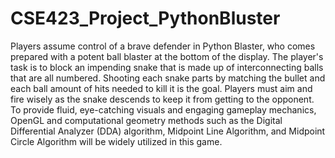 # CSE423_Project_PythonBluster <br>
<p>Players assume control of a brave defender in Python Blaster, who comes prepared
with a potent ball blaster at the bottom of the display. The player's task is to block
an impending snake that is made up of interconnecting balls that are all numbered.
Shooting each snake parts by matching the bullet and each ball amount of hits
needed to kill it is the goal. Players must aim and fire wisely as the snake descends
to keep it from getting to the opponent. To provide fluid, eye-catching visuals and
engaging gameplay mechanics, OpenGL and computational geometry methods
such as the Digital Differential Analyzer (DDA) algorithm, Midpoint Line
Algorithm, and Midpoint Circle Algorithm will be widely utilized in this game.</p>
<br>
